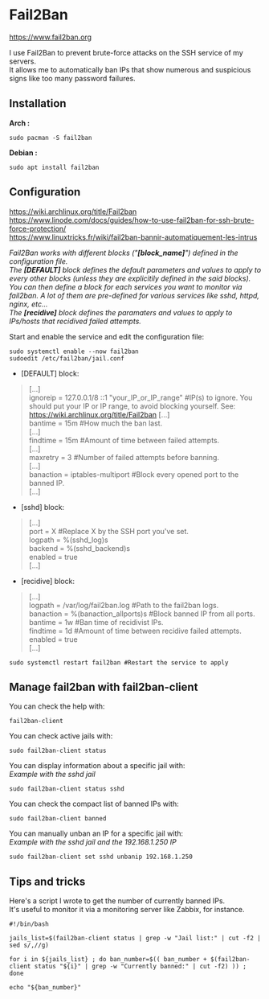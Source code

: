 # Fail2Ban

https://www.fail2ban.org

I use Fail2Ban to prevent brute-force attacks on the SSH service of my servers.  
It allows me to automatically ban IPs that show numerous and suspicious signs like too many password failures.  

## Installation

**Arch :** 

```
sudo pacman -S fail2ban
```
  
**Debian :**

```
sudo apt install fail2ban
```

## Configuration

https://wiki.archlinux.org/title/Fail2ban  
https://www.linode.com/docs/guides/how-to-use-fail2ban-for-ssh-brute-force-protection/  
https://www.linuxtricks.fr/wiki/fail2ban-bannir-automatiquement-les-intrus  

*Fail2Ban works with different blocks ("**[block_name]**") defined in the configuration file.*  
*The **[DEFAULT]** block defines the default parameters and values to apply to every other blocks (unless they are explicitily defined in the said blocks).*  
*You can then define a block for each services you want to monitor via fail2ban. A lot of them are pre-defined for various services like sshd, httpd, nginx, etc...*  
*The **[recidive]** block defines the paramaters and values to apply to IPs/hosts that recidived failed attempts.*  
   
Start and enable the service and edit the configuration file:  
  
```
sudo systemctl enable --now fail2ban
sudoedit /etc/fail2ban/jail.conf
```

- [DEFAULT] block:
> [...]  
> ignoreip = 127.0.0.1/8 ::1 "your_IP_or_IP_range" #IP(s) to ignore. You should put your IP or IP range, to avoid blocking yourself. See: https://wiki.archlinux.org/title/Fail2ban
> [...]  
> bantime = 15m #How much the ban last.  
> [...]  
> findtime = 15m #Amount of time between failed attempts.      
> [...]  
> maxretry = 3 #Number of failed attempts before banning.  
> [...]  
> banaction = iptables-multiport #Block every opened port to the banned IP.  
> [...]  
  
- [sshd] block:
> [...]   
> port = X #Replace X by the SSH port you've set.  
> logpath = %(sshd_log)s  
> backend = %(sshd_backend)s  
> enabled = true  
> [...]  
  
- [recidive] block:
> [...]  
> logpath  = /var/log/fail2ban.log #Path to the fail2ban logs.    
> banaction = %(banaction_allports)s #Block banned IP from all ports.  
> bantime  = 1w #Ban time of recidivist IPs.  
> findtime = 1d #Amount of time between recidive failed attempts.  
> enabled = true  
> [...]  
    
```
sudo systemctl restart fail2ban #Restart the service to apply
```

## Manage fail2ban with fail2ban-client

You can check the help with:  

```
fail2ban-client
```
  
You can check active jails with:  
  
```
sudo fail2ban-client status
```
  
You can display information about a specific jail with:  
*Example with the sshd jail*  
  
```
sudo fail2ban-client status sshd
```
  
You can check the compact list of banned IPs with:  
  
```
sudo fail2ban-client banned
```
  
You can manually unban an IP for a specific jail with:  
*Example with the sshd jail and the 192.168.1.250 IP*  
  
```
sudo fail2ban-client set sshd unbanip 192.168.1.250
```

## Tips and tricks

Here's a script I wrote to get the number of currently banned IPs.  
It's useful to monitor it via a monitoring server like Zabbix, for instance.  
  
```
#!/bin/bash

jails_list=$(fail2ban-client status | grep -w "Jail list:" | cut -f2 | sed s/,//g)

for i in ${jails_list} ; do ban_number=$(( ban_number + $(fail2ban-client status "${i}" | grep -w "Currently banned:" | cut -f2) )) ; done

echo "${ban_number}"
```
